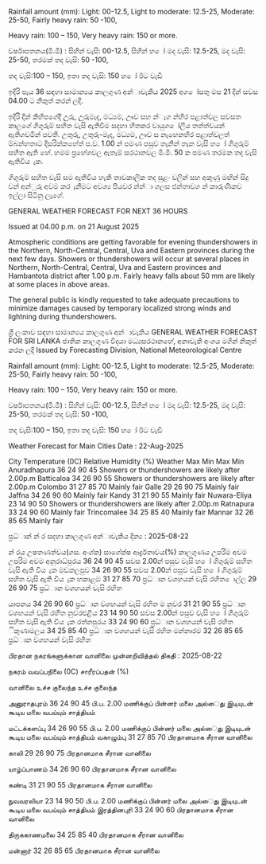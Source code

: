 Rainfall amount (mm): Light: 00-12.5, Light to moderate: 12.5-25, Moderate: 25-50, Fairly heavy rain: 50 -100,

Heavy rain: 100 – 150, Very heavy rain: 150 or more.

වර්ෂාපතනය(මි.මී) : සිහින් වැසි: 00-12.5, සිහින් හ ෝ මද වැසි: 12.5-25, මද වැසි: 25-50, තරමක් තද වැසි: 50 -100,

තද වැසි:100 – 150, ඉතා තද වැසි: 150 හ ෝ ඊට වැඩි

ඉදිරි පැය 36 සඳහා සාමාන්‍යය කාලගුණ අන්‍ාවැකිය 2025 අග ෝසතු මස 21 දින්‍ සවස 04.00 ට නිකුත් කරන්‍ ලදි.

ඉදිරි දින්‍ කිහිපගේදී උුරු, උුරුමැද, මධ්‍යම, ඌව සහ න්‍ැග න්‍හිර පළාත්වල සවසත කාලගේ ගිගුරුම් සහිත වැසි ඇතිවීම සදහා හිතකර වායුග ෝලීය තත්ත්වයන් ඇතිගවමින් පවතී. උතුරු, උතුරු-මැද, මධ්‍යම, ඌව ස නැහෙනහිර පළාත්වලත් ම්බන්හතාට දිසරික්කහේත් ප.ව. 1.00 න් පමණ පසුව තැනින් තැන වැසි හ ෝ ගිගුරුම් සහිත ඇති හේ. හමම ප්‍රහේශවල ඇතැම් සරථානවල මි.මී. 50 ක පමණ තරමක තද වැසි ඇතිවිය ැක.

ගිගුරුම් සහිත වැසි සම ඇතිවිය හැකි තාවකාලික තද සුළං වලින් සහ අකුණු මඟින් සිදු වන්‍ අන්‍ුරු අවම කර ැනීමට අවශ්‍ය පියවර න්න්‍ා ගලස ජන්‍තාවග න් කාරුණිකව ඉල්ලා සිටිනු ලැගේ.

GENERAL WEATHER FORECAST FOR NEXT 36 HOURS

Issued at 04.00 p.m. on 21 August 2025

Atmospheric conditions are getting favorable for evening thundershowers in the Northern, North-Central, Central, Uva and Eastern provinces during the next few days. Showers or thundershowers will occur at several places in Northern, North-Central, Central, Uva and Eastern provinces and Hambantota district after 1.00 p.m. Fairly heavy falls about 50 mm are likely at some places in above areas.

The general public is kindly requested to take adequate precautions to minimize damages caused by temporary localized strong winds and lightning during thundershowers.

ශ්‍රී ලංකාව සඳහා සාමාන්‍යය කාලගුණ අන්‍ාවැකිය GENERAL WEATHER FORECAST FOR SRI LANKA ජාතික කාලගුණ විදයා මධ්‍යසරථානහේ, අනාවැකි අංශය මගින් නිකුත් කරන ලදි Issued by Forecasting Division, National Meteorological Centre

Rainfall amount (mm): Light: 00-12.5, Light to moderate: 12.5-25, Moderate: 25-50, Fairly heavy rain: 50 -100,

Heavy rain: 100 – 150, Very heavy rain: 150 or more.

වර්ෂාපතනය(මි.මී) : සිහින් වැසි: 00-12.5, සිහින් හ ෝ මද වැසි: 12.5-25, මද වැසි: 25-50, තරමක් තද වැසි: 50 -100,

තද වැසි:100 – 150, ඉතා තද වැසි: 150 හ ෝ ඊට වැඩි

Weather Forecast for Main Cities Date : 22-Aug-2025

City Temperature (0C) Relative Humidity (%) Weather Max Min Max Min Anuradhapura 36 24 90 45 Showers or thundershowers are likely after 2.00p.m Batticaloa 34 26 90 55 Showers or thundershowers are likely after 2.00p.m Colombo 31 27 85 70 Mainly fair Galle 29 26 90 75 Mainly fair Jaffna 34 26 90 60 Mainly fair Kandy 31 21 90 55 Mainly fair Nuwara-Eliya 23 14 90 50 Showers or thundershowers are likely after 2.00p.m Ratnapura 33 24 90 60 Mainly fair Trincomalee 34 25 85 40 Mainly fair Mannar 32 26 85 65 Mainly fair

ප්‍රධ්‍ාන්‍ න්‍ ර සදහා කාලගුණ අන්‍ාවැකිය දින්‍ය : 2025-08-22

න්‍ රය උෂතණත්වය(ගස. අංශ්‍ක) සාගේක්ෂ ආර්ද්‍රතාවය(%) කාලගුණය උපරිම අවම උපරිම අවම අනුරාධ්‍පුරය 36 24 90 45 සවස 2.00න් පසුව වැසි හ ෝ ගිගුරුම් සහිත වැසි ඇති විය ැක මඩකලපුව 34 26 90 55 සවස 2.00න් පසුව වැසි හ ෝ ගිගුරුම් සහිත වැසි ඇති විය ැක හකාළඹ 31 27 85 70 ප්‍රධ්‍ාන වශහයන් වැසි රහිත ොල්ල 29 26 90 75 ප්‍රධ්‍ාන වශහයන් වැසි රහිත

යාපනය 34 26 90 60 ප්‍රධ්‍ාන වශහයන් වැසි රහිත ම නුවර 31 21 90 55 ප්‍රධ්‍ාන වශහයන් වැසි රහිත නුවරඑළිය 23 14 90 50 සවස 2.00න් පසුව වැසි හ ෝ ගිගුරුම් සහිත වැසි ඇති විය ැක රත්නපුරය 33 24 90 60 ප්‍රධ්‍ාන වශහයන් වැසි රහිත ිකුණාමලය 34 25 85 40 ප්‍රධ්‍ාන වශහයන් වැසි රහිත මන්නාරම 32 26 85 65 ප්‍රධ්‍ාන වශහයන් වැසි රහිත

பிரதான நகரங்களுக்கான வானிலை முன்னறிவித்தல் திகதி : 2025-08-22

நகரம் வவப்பநிலை (0C) சாரீரப்பதன் (%)

வானிலை உச்ச குலைந்த உச்ச குலைந்த

அனுராதபுரம் 36 24 90 45 பி.ப. 2.00 மணிக்குப் பின்னர் மலை அல்ைது இடியுடன் கூடிய மலை வபய்யும் சாத்தியம்

மட்டக்களப்பு 34 26 90 55 பி.ப. 2.00 மணிக்குப் பின்னர் மலை அல்ைது இடியுடன் கூடிய மலை வபய்யும் சாத்தியம் வகாழும்பு 31 27 85 70 பிரதானமாக சீரான வானிலை

காலி 29 26 90 75 பிரதானமாக சீரான வானிலை

யாழ்ப்பாணம் 34 26 90 60 பிரதானமாக சீரான வானிலை

கண்டி 31 21 90 55 பிரதானமாக சீரான வானிலை

நுவவரலியா 23 14 90 50 பி.ப. 2.00 மணிக்குப் பின்னர் மலை அல்ைது இடியுடன் கூடிய மலை வபய்யும் சாத்தியம் இரத்தினபுரி 33 24 90 60 பிரதானமாக சீரான வானிலை

திருககாணமலை 34 25 85 40 பிரதானமாக சீரான வானிலை

மன்னார் 32 26 85 65 பிரதானமாக சீரான வானிலை